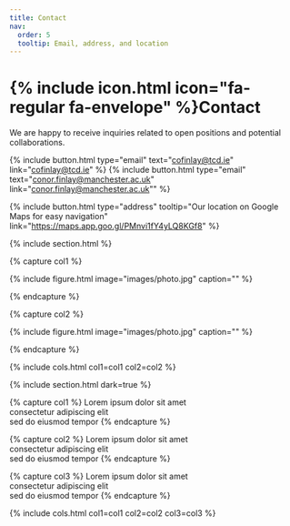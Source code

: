 ```yaml
---
title: Contact
nav:
  order: 5
  tooltip: Email, address, and location
---
```


# {% include icon.html icon="fa-regular fa-envelope" %}Contact

We are happy to receive inquiries related to open positions and potential collaborations. 

{%
  include button.html
  type="email"
  text="cofinlay@tcd.ie"
  link="cofinlay@tcd.ie"
%}
{%
  include button.html
  type="email"
  text="conor.finlay@manchester.ac.uk"
  link="conor.finlay@manchester.ac.uk""
%}
<!-- {%
  include button.html
  type="phone"
  text="(555) 867-5309"
  link="+1-555-867-5309"
%} -->
{%
  include button.html
  type="address"
  tooltip="Our location on Google Maps for easy navigation"
  link="https://maps.app.goo.gl/PMnvi1fY4yLQ8KGf8"
%}

{% include section.html %}

{% capture col1 %}

{%
  include figure.html
  image="images/photo.jpg"
  caption=""
%}

{% endcapture %}

{% capture col2 %}

{%
  include figure.html
  image="images/photo.jpg"
  caption=""
%}

{% endcapture %}

{% include cols.html col1=col1 col2=col2 %}

{% include section.html dark=true %}

{% capture col1 %}
Lorem ipsum dolor sit amet  
consectetur adipiscing elit  
sed do eiusmod tempor
{% endcapture %}

{% capture col2 %}
Lorem ipsum dolor sit amet  
consectetur adipiscing elit  
sed do eiusmod tempor
{% endcapture %}

{% capture col3 %}
Lorem ipsum dolor sit amet  
consectetur adipiscing elit  
sed do eiusmod tempor
{% endcapture %}

{% include cols.html col1=col1 col2=col2 col3=col3 %}
